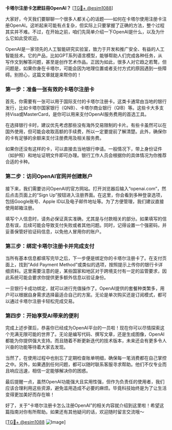 **卡塔尔注册卡怎麽註冊OpenAI？** [[TG💪+ @esim1088](https://t.me/s/esim1088)]

大家好，今天我们要聊聊一个很多人都关心的话题——如何在卡塔尔使用注册卡注册OpenAI。这听起来可能有点复杂，但实际上只要掌握了正确的方法，整个过程其实并不难。不过，在开始之前，咱们先简单介绍一下OpenAI是什么，以及为什么它如此受欢迎。

OpenAI是一家领先的人工智能研究实验室，致力于开发和推广安全、有益的人工智能技术。它的产品，比如GPT系列语言模型，能够帮助人们完成各种任务，从写作文到解答问题，甚至是创作艺术作品。正因为如此，很多人对它趋之若鹜，但问题是，如果你身在卡塔尔，可能会因为地理位置或者支付方式的原因遇到一些障碍。别担心，这篇文章就是来帮你的！

### 第一步：准备一张有效的卡塔尔注册卡

首先，你需要有一张可以用于国际支付的卡塔尔注册卡。这类卡通常由当地的银行发行，比如卡塔尔国家银行（QNB）、卡塔尔商业银行（QIB）等。这些卡大多支持Visa或MasterCard，是你可以用来支付OpenAI服务费用的首选工具。

在选择银行卡时，建议优先考虑那些没有海外交易限制的卡片。有些卡虽然可以在国外使用，但可能会收取高额的手续费，所以一定要提前了解清楚。此外，确保你的卡有足够的余额来支付注册费用及相关服务费。

如果你还没有这样的卡，可以直接去当地银行申请。一般情况下，带上身份证件（如护照）和地址证明文件即可办理。银行工作人员会根据你的具体情况为你推荐合适的卡种。

### 第二步：访问OpenAI官网并创建账户

接下来，我们需要访问OpenAI的官方网站。打开浏览器后输入“openai.com”，然后点击页面上的“Sign Up”按钮进入注册界面。在这里，你会看到多种登录选项，包括Google账号、Apple ID以及电子邮件地址等。为了方便管理，我们建议直接使用邮箱注册。

填写个人信息时，请务必保证真实准确，尤其是与付款相关的部分。如果填写的信息有误，后续可能会导致支付失败或者其他问题。同时，记得设置一个强密码，并妥善保管好验证码信息，以免他人冒用你的账户。

### 第三步：绑定卡塔尔注册卡并完成支付

当所有基本信息都填写完毕之后，下一步便是绑定你的卡塔尔注册卡了。在支付页面上，找到“Add Payment Method”或类似的选项，按照提示上传你的银行卡详细资料。这里需要注意的是，某些国家和地区对于跨境支付有一定的监管要求，因此系统可能会要求你提供更多额外信息以验证身份。

一旦银行卡成功绑定，就可以进行充值操作了。OpenAI提供的套餐种类繁多，用户可以根据自身需求选择最适合自己的方案。无论是单次购买还是订阅模式，都可以通过卡塔尔注册卡轻松完成交易。

### 第四步：开始享受AI带来的便利

完成上述步骤后，恭喜你已经成为OpenAI平台的一员啦！现在你可以尽情探索这个充满无限可能的世界了。无论是编写代码、撰写文章，还是生成图像，OpenAI都能为你提供强大支持。而且随着不断更新迭代的技术版本，未来还会有更多令人兴奋的功能等待着大家去发现。

当然了，在使用过程中也别忘了定期检查账单明细，确保每一笔消费都在自己掌控之中。另外，如果遇到任何问题，都可以随时联系客服寻求帮助。他们不仅专业而且响应迅速，相信一定能够解决你的困惑。

最后提醒一点，虽然OpenAI功能强大且实用性强，但作为负责任的使用者，我们应该合理利用这些资源，避免滥用造成不必要的麻烦。毕竟科技始终是为了让生活变得更加美好而存在嘛！

好了，关于“卡塔尔注册卡怎么注册OpenAI”的相关内容就介绍到这里啦！希望这篇指南对你有所帮助。如果还有其他疑问的话，欢迎随时留言交流哦～

[[TG💪+ @esim1088](https://t.me/s/esim1088) ![Image](https://i.postimg.cc/4NQfJmqS/Snipaste-2025-05-13-00-14-12.png)]